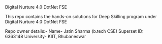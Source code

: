 Digital Nurture 4.0 DotNet FSE

This repo contains the hands-on solutions for Deep Skilling program under Digital Nurture 4.0 DotNet FSE

Repo owner details:-
Name- Jatin Sharma (b.tech CSE)
Superset ID: 6363148
University- KIIT, Bhubaneswar
